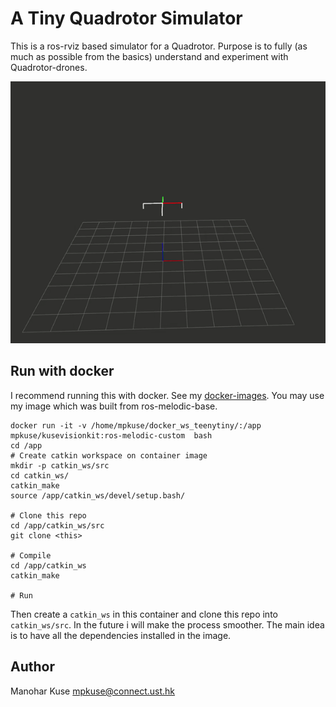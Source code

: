 # A Tiny Quadrotor Simulator

This is a ros-rviz based simulator for a Quadrotor. Purpose is to fully (as much as possible from the basics)
understand and experiment with Quadrotor-drones.


![](media/simple_anim.gif)

## Run with docker
I recommend running this with docker. See my [docker-images](https://cloud.docker.com/repository/docker/mpkuse/kusevisionkit). You may use my image which
was built from ros-melodic-base.

```
docker run -it -v /home/mpkuse/docker_ws_teenytiny/:/app  mpkuse/kusevisionkit:ros-melodic-custom  bash
cd /app
# Create catkin workspace on container image
mkdir -p catkin_ws/src
cd catkin_ws/
catkin_make
source /app/catkin_ws/devel/setup.bash/

# Clone this repo
cd /app/catkin_ws/src
git clone <this>

# Compile
cd /app/catkin_ws
catkin_make

# Run
```

Then create a `catkin_ws` in this container and clone this repo into `catkin_ws/src`.
In the future i will make the process smoother. The main idea is to have all the dependencies installed in the
image.


## Author
Manohar Kuse <mpkuse@connect.ust.hk>
